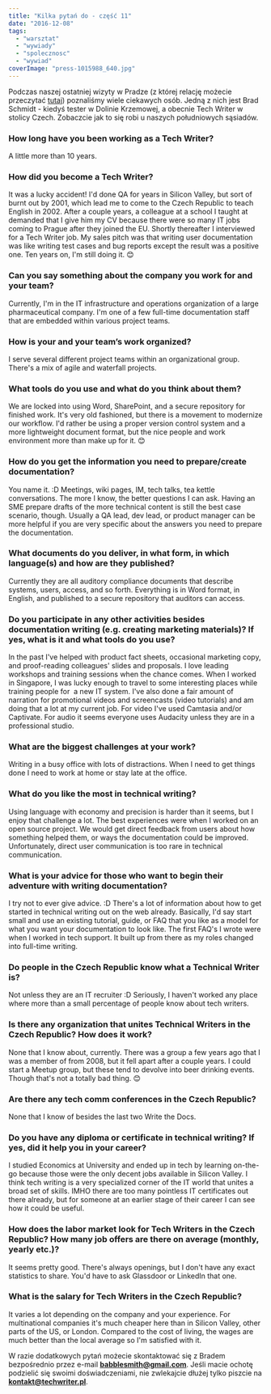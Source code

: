 ```yaml
---
title: "Kilka pytań do - część 11"
date: "2016-12-08"
tags:
  - "warsztat"
  - "wywiady"
  - "spolecznosc"
  - "wywiad"
coverImage: "press-1015988_640.jpg"
---
```


Podczas naszej ostatniej wizyty w Pradze (z której relację możecie przeczytać
[tutaj](http://techwriter.pl/write-the-docs-europe-2016-relacja/)) poznaliśmy
wiele ciekawych osób. Jedną z nich jest Brad Schmidt - kiedyś tester w Dolinie
Krzemowej, a obecnie Tech Writer w stolicy Czech. Zobaczcie jak to się robi u
naszych południowych sąsiadów.

### How long have you been working as a Tech Writer?

A little more than 10 years.

### How did you become a Tech Writer?

It was a lucky accident! I'd done QA for years in Silicon Valley, but sort of
burnt out by 2001, which lead me to come to the Czech Republic to teach English
in 2002. After a couple years, a colleague at a school I taught at demanded that
I give him my CV because there were so many IT jobs coming to Prague after they
joined the EU. Shortly thereafter I interviewed for a Tech Writer job. My sales
pitch was that writing user documentation was like writing test cases and bug
reports except the result was a positive one. Ten years on, I'm still doing it.
😊

### Can you say something about the company you work for and your team?

Currently, I'm in the IT infrastructure and operations organization of a large
pharmaceutical company. I'm one of a few full-time documentation staff that are
embedded within various project teams.

### How is your and your team’s work organized?

I serve several different project teams within an organizational group. There's
a mix of agile and waterfall projects.

### What tools do you use and what do you think about them?

We are locked into using Word, SharePoint, and a secure repository for finished
work. It's very old fashioned, but there is a movement to modernize our
workflow. I'd rather be using a proper version control system and a more
lightweight document format, but the nice people and work environment more than
make up for it. 😊

### How do you get the information you need to prepare/create documentation?

You name it. :D Meetings, wiki pages, IM, tech talks, tea kettle conversations.
The more I know, the better questions I can ask. Having an SME prepare drafts of
the more technical content is still the best case scenario, though. Usually a QA
lead, dev lead, or product manager can be more helpful if you are very specific
about the answers you need to prepare the documentation.

### What documents do you deliver, in what form, in which language(s) and how are they published?

Currently they are all auditory compliance documents that describe systems,
users, access, and so forth. Everything is in Word format, in English, and
published to a secure repository that auditors can access.

### Do you participate in any other activities besides documentation writing (e.g. creating marketing materials)? If yes, what is it and what tools do you use?

In the past I've helped with product fact sheets, occasional marketing copy, and
proof-reading colleagues' slides and proposals. I love leading workshops and
training sessions when the chance comes. When I worked in Singapore, I was lucky
enough to travel to some interesting places while training people for  a new IT
system. I've also done a fair amount of narration for promotional videos and
screencasts (video tutorials) and am doing that a lot at my current job. For
video I've used Camtasia and/or Captivate. For audio it seems everyone uses
Audacity unless they are in a professional studio.

### What are the biggest challenges at your work?

Writing in a busy office with lots of distractions. When I need to get things
done I need to work at home or stay late at the office.

### What do you like the most in technical writing?

Using language with economy and precision is harder than it seems, but I enjoy
that challenge a lot. The best experiences were when I worked on an open source
project. We would get direct feedback from users about how something helped
them, or ways the documentation could be improved. Unfortunately, direct user
communication is too rare in technical communication.

### What is your advice for those who want to begin their adventure with writing documentation?

I try not to ever give advice. :D There's a lot of information about how to get
started in technical writing out on the web already. Basically, I'd say start
small and use an existing tutorial, guide, or FAQ that you like as a model for
what you want your documentation to look like. The first FAQ's I wrote were when
I worked in tech support. It built up from there as my roles changed into
full-time writing.

### Do people in the Czech Republic know what a Technical Writer is?

Not unless they are an IT recruiter :D Seriously, I haven't worked any place
where more than a small percentage of people know about tech writers.

### Is there any organization that unites Technical Writers in the Czech Republic? How does it work?

None that I know about, currently. There was a group a few years ago that I was
a member of from 2008, but it fell apart after a couple years. I could start a
Meetup group, but these tend to devolve into beer drinking events. Though that's
not a totally bad thing. 😊

### Are there any tech comm conferences in the Czech Republic?

None that I know of besides the last two Write the Docs.

### Do you have any diploma or certificate in technical writing? If yes, did it help you in your career?

I studied Economics at University and ended up in tech by learning on-the-go
because those were the only decent jobs available in Silicon Valley. I think
tech writing is a very specialized corner of the IT world that unites a broad
set of skills. IMHO there are too many pointless IT certificates out there
already, but for someone at an earlier stage of their career I can see how it
could be useful.

### How does the labor market look for Tech Writers in the Czech Republic? How many job offers are there on average (monthly, yearly etc.)?

It seems pretty good. There's always openings, but I don't have any exact
statistics to share. You'd have to ask Glassdoor or LinkedIn that one.

### What is the salary for Tech Writers in the Czech Republic?

It varies a lot depending on the company and your experience. For multinational
companies it's much cheaper here than in Silicon Valley, other parts of the US,
or London. Compared to the cost of living, the wages are much better than the
local average so I'm satisfied with it.

W razie dodatkowych pytań możecie skontaktować się z Bradem bezpośrednio przez
e-mail **[babblesmith@gmail.com](mailto:babblesmith@gmail.com)**. Jeśli macie
ochotę podzielić się swoimi doświadczeniami, nie zwlekajcie dłużej tylko piszcie
na **[kontakt@techwriter.pl](mailto:kontakt@techwriter.pl)**.
